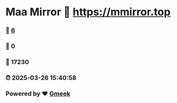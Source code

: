 # Maa Mirror :link: https://mmirror.top 
### :page_facing_up: [6](https://mmirror.top/tag.html) 
### :speech_balloon: 0 
### :hibiscus: 17230 
### :alarm_clock: 2025-03-26 15:40:58 
### Powered by :heart: [Gmeek](https://github.com/Meekdai/Gmeek)
